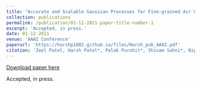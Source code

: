 ```yaml
---
title: "Accurate and Scalable Gaussian Processes for Fine-grained Air Quality Inference"
collection: publications
permalink: /publication/01-12-2021-paper-title-number-1
excerpt: 'Accepted, in press.'
date: 01-12-2021
venue: 'AAAI Conference'
paperurl: 'https://harshp1802.github.io/files/Harsh_pub_AAAI.pdf'
citation: 'Zeel Patel, Harsh Patel*, Palak Purohit*, Shivam Sahni*, Nipun Batra. Accurate and Scalable Gaussian Processes for Fine-grained Air Quality Inference.&quot; <i>Thirty?Sixth Association for the Advancement of Artificial Intelligence (AAAI) Conference [AAAI 2022]</i>. '
---
```


<a href='https://harshp1802.github.io/files/Harsh_pub_AAAI.pdf'>Download paper here</a>

Accepted, in press.
